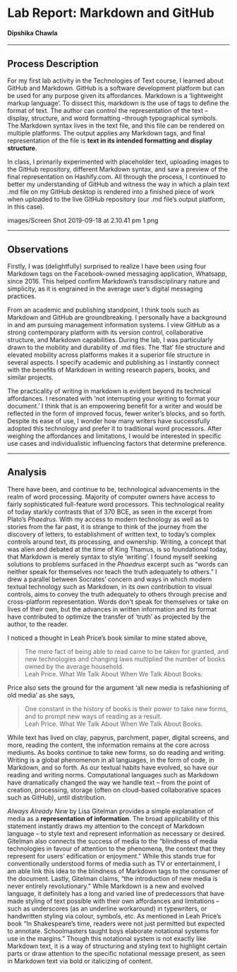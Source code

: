 # Lab Report: Markdown and GitHub

#### Dipshika Chawla

---

## Process DescriptionFor my first lab activity in the Technologies of Text course, I learned about GitHub and Markdown. GitHub is a software development platform but can be used for any purpose given its affordances. Markdown is a ‘lightweight markup language’. To dissect this, markdown is the use of tags to define the format of text. The author can control the representation of the text – display, structure, and word formatting –through typographical symbols. The Markdown syntax lives in the text file, and this file can be rendered on multiple platforms. The output applies any Markdown tags, and final representation of the file is **text in its intended formatting and display structure**.In class, I primarily experimented with placeholder text, uploading images to the GitHub repository, different Markdown syntax, and saw a preview of the final representation on Hashify.com. All through the process, I continued to better my understanding of GitHub and witness the way in which a plain text .md file on my GitHub desktop is rendered into a finished piece of work when uploaded to the live GitHub repository (our .md file’s output platform, in this case). images/Screen Shot 2019-09-18 at 2.10.41 pm 1.png

---## ObservationsFirstly, I was (delightfully) surprised to realize I have been using four Markdown tags on the Facebook-owned messaging application, Whatsapp, since 2016. This helped confirm Markdown’s transdisciplinary nature and simplicity, as it is engrained in the average user’s digital messaging practices. From an academic and publishing standpoint, I think tools such as Markdown and GitHub are groundbreaking. I personally have a background in and am pursuing management information systems. I view GitHub as a strong contemporary platform with its version control, collaborative structure, and Markdown capabilities. During the lab, I was particularly drawn to the mobility and durability of .md files. The ‘flat’ file structure and elevated mobility across platforms makes it a superior file structure in several aspects. I specify academic and publishing as I instantly connect with the benefits of Markdown in writing research papers, books, and similar projects.The practicality of writing in markdown is evident beyond its technical affordances. I resonated with ‘not interrupting your writing to format your document.’ I think that is an empowering benefit for a writer and would be reflected in the form of improved focus, fewer writer’s blocks, and so forth. Despite its ease of use, I wonder how many writers have successfully adopted this technology and prefer it to traditional word processors. After weighing the affordances and limitations, I would be interested in specific use cases and individualistic influencing factors that determine preference.---## AnalysisThere have been, and continue to be, technological advancements in the realm of word processing. Majority of computer owners have access to fairly sophisticated full-feature word processors. This technological reality of today starkly contrasts that of 370 BCE, as seen in the excerpt from Plato’s _Phaedrus_. With my access to modern technology as well as to stories from the far past, it is strange to think of the journey from the discovery of letters, to establishment of written text, to today’s complex controls around text, its processing, and ownership. Writing, a concept that was alien and debated at the time of King Thamus, is so foundational today, that Markdown is merely syntax to style ‘writing’. I found myself seeking solutions to problems surfaced in the _Phaedrus_ excerpt such as “words can neither speak for themselves nor teach the truth adequately to others.” I drew a parallel between Socrates’ concern and ways in which modern textual technology such as Markdown, in its own contribution to visual controls, aims to convey the truth adequately to others through precise and cross-platform representation. Words don’t speak for themselves or take on lives of their own, but the advances in written information and its format have contributed to optimize the transfer of ‘truth’ as projected by the author, to the reader.I noticed a thought in Leah Price’s book similar to mine stated above,> The mere fact of being able to read came to be taken for granted, and new technologies and changing laws multiplied the number of books owned by the average household.  Leah Price. What We Talk About When We Talk About Books.Price also sets the ground for the argument ‘all new media is refashioning of old media’ as she says, > One constant in the history of books is their power to take new forms, and to prompt new ways of reading as a result.  Leah Price. What We Talk About When We Talk About Books.While text has lived on clay, papyrus, parchment, paper, digital screens, and more, reading the content, the information remains at the core across mediums. As books continue to take new forms, so do reading and writing. Writing is a global phenomenon in all languages, in the form of code, in Markdown, and so forth. As our textual habits have evolved, so have our reading and writing norms. Computational languages such as Markdown have dramatically changed the way we handle text – from the point of creation, processing, storage (often on cloud-based collaborative spaces such as GitHub), until distribution._Always Already New_ by Lisa Gitelman provides a simple explanation of media as a **representation of information**. The broad applicability of this statement instantly draws my attention to the concept of Markdown language – to style text and represent information as necessary or desired. Gitelman also connects the success of media to the “blindness of media technologies in favour of attention to the phenomena, the context that they represent for users’ edification or enjoyment.” While this stands true for conventionally understood forms of media such as TV or entertainment, I am able link this idea to the blindness of Markdown tags to the consumer of the document. Lastly, Gitelman claims, “the introduction of new media is never entirely revolutionary.” While Markdown is a new and evolved language, it definitely has a long and varied line of predecessors that have made styling of text possible with their own affordances and limitations –such as underscores (as an underline workaround) in typewriters, or handwritten styling via colour, symbols, etc. As mentioned in Leah Price’s book “In Shakespeare’s time, readers were not just permitted but expected to annotate. Schoolmasters taught boys elaborate notational systems for use in the margins.” Though this notational system is not exactly like Markdown text, it is a way of structuring and styling text to highlight certain parts or draw attention to the specific notational message present, as seen in Markdown text via bold or italicizing of content.
